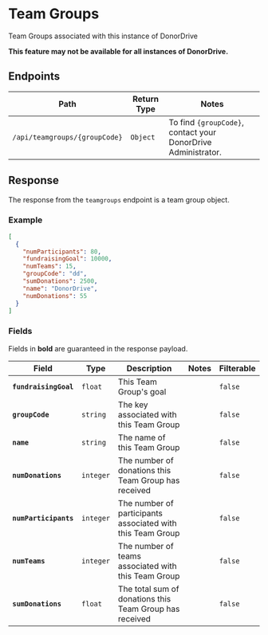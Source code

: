 # Team Groups

Team Groups associated with this instance of DonorDrive

**This feature may not be available for all instances of DonorDrive.**

## Endpoints

|Path|Return Type|Notes|
|---|---|---|
|`/api/teamgroups/{groupCode}`|`Object`|To find `{groupCode}`, contact your DonorDrive Administrator.|

## Response

The response from the `teamgroups` endpoint is a team group object.

### Example

```json
[
  {
    "numParticipants": 80,
    "fundraisingGoal": 10000,
    "numTeams": 15,
    "groupCode": "dd",
    "sumDonations": 2500,
    "name": "DonorDrive",
    "numDonations": 55
  }
]
```

### Fields

Fields in **bold** are guaranteed in the response payload.

|Field|Type|Description|Notes|Filterable|
|---|---|---|---|---|
|**`fundraisingGoal`**|`float`|This Team Group's goal||`false`|
|**`groupCode`**|`string`|The key associated with this Team Group||`false`|
|**`name`**|`string`|The name of this Team Group||`false`|
|**`numDonations`**|`integer`|The number of donations this Team Group has received||`false`|
|**`numParticipants`**|`integer`|The number of participants associated with this Team Group||`false`|
|**`numTeams`**|`integer`|The number of teams associated with this Team Group||`false`|
|**`sumDonations`**|`float`|The total sum of donations this Team Group has received||`false`|